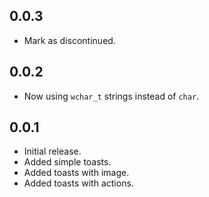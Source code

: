 ## 0.0.3

- Mark as discontinued.

## 0.0.2

- Now using `wchar_t` strings instead of `char`.

## 0.0.1

- Initial release.
- Added simple toasts.
- Added toasts with image.
- Added toasts with actions.

